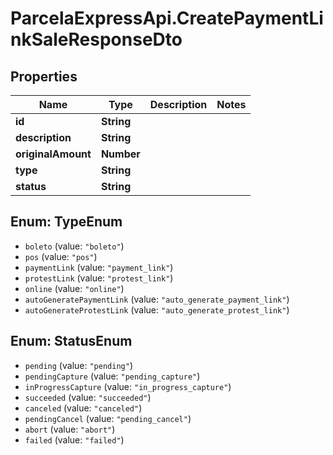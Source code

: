 # ParcelaExpressApi.CreatePaymentLinkSaleResponseDto

## Properties
Name | Type | Description | Notes
------------ | ------------- | ------------- | -------------
**id** | **String** |  | 
**description** | **String** |  | 
**originalAmount** | **Number** |  | 
**type** | **String** |  | 
**status** | **String** |  | 

<a name="TypeEnum"></a>
## Enum: TypeEnum

* `boleto` (value: `"boleto"`)
* `pos` (value: `"pos"`)
* `paymentLink` (value: `"payment_link"`)
* `protestLink` (value: `"protest_link"`)
* `online` (value: `"online"`)
* `autoGeneratePaymentLink` (value: `"auto_generate_payment_link"`)
* `autoGenerateProtestLink` (value: `"auto_generate_protest_link"`)


<a name="StatusEnum"></a>
## Enum: StatusEnum

* `pending` (value: `"pending"`)
* `pendingCapture` (value: `"pending_capture"`)
* `inProgressCapture` (value: `"in_progress_capture"`)
* `succeeded` (value: `"succeeded"`)
* `canceled` (value: `"canceled"`)
* `pendingCancel` (value: `"pending_cancel"`)
* `abort` (value: `"abort"`)
* `failed` (value: `"failed"`)

